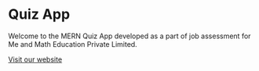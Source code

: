 # Quiz App

Welcome to the MERN Quiz App developed as a part of job assessment for Me and Math Education Private Limited.

[Visit our website](https://me-and-math-quiz.netlify.app/) 
